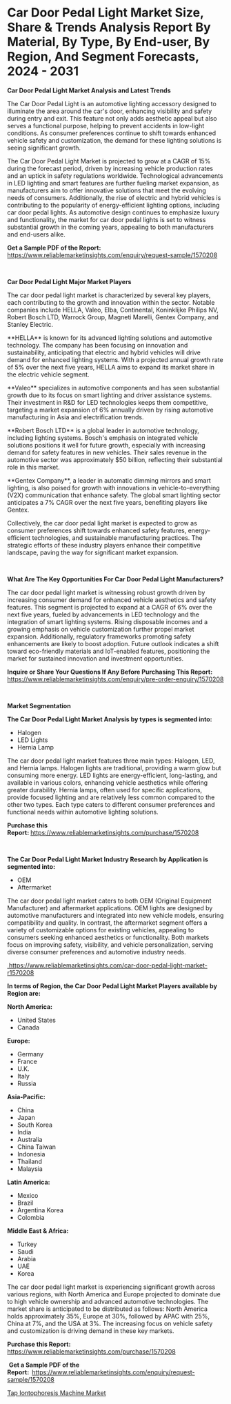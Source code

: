 <p><h1>Car Door Pedal Light Market Size, Share & Trends Analysis Report By Material, By Type, By End-user, By Region, And Segment Forecasts, 2024 - 2031</h1></p><p><strong>Car Door Pedal Light Market Analysis and Latest Trends</strong></p>
<p><p>The Car Door Pedal Light is an automotive lighting accessory designed to illuminate the area around the car's door, enhancing visibility and safety during entry and exit. This feature not only adds aesthetic appeal but also serves a functional purpose, helping to prevent accidents in low-light conditions. As consumer preferences continue to shift towards enhanced vehicle safety and customization, the demand for these lighting solutions is seeing significant growth.</p><p>The Car Door Pedal Light Market is projected to grow at a CAGR of 15% during the forecast period, driven by increasing vehicle production rates and an uptick in safety regulations worldwide. Technological advancements in LED lighting and smart features are further fueling market expansion, as manufacturers aim to offer innovative solutions that meet the evolving needs of consumers. Additionally, the rise of electric and hybrid vehicles is contributing to the popularity of energy-efficient lighting options, including car door pedal lights. As automotive design continues to emphasize luxury and functionality, the market for car door pedal lights is set to witness substantial growth in the coming years, appealing to both manufacturers and end-users alike.</p></p>
<p><strong>Get a Sample PDF of the Report:&nbsp;</strong> <a href="https://www.reliablemarketinsights.com/enquiry/request-sample/1570208?utm_campaign=2012&utm_medium=2&utm_source=Github&utm_content=ia&utm_term=29122024&utm_id=car-door-pedal-light">https://www.reliablemarketinsights.com/enquiry/request-sample/1570208</a></p>
<p>&nbsp;</p>
<p><strong>Car Door Pedal Light Major Market Players</strong></p>
<p><p>The car door pedal light market is characterized by several key players, each contributing to the growth and innovation within the sector. Notable companies include HELLA, Valeo, Elba, Continental, Koninklijke Philips NV, Robert Bosch LTD, Warrock Group, Magneti Marelli, Gentex Company, and Stanley Electric.</p><p>**HELLA** is known for its advanced lighting solutions and automotive technology. The company has been focusing on innovation and sustainability, anticipating that electric and hybrid vehicles will drive demand for enhanced lighting systems. With a projected annual growth rate of 5% over the next five years, HELLA aims to expand its market share in the electric vehicle segment.</p><p>**Valeo** specializes in automotive components and has seen substantial growth due to its focus on smart lighting and driver assistance systems. Their investment in R&D for LED technologies keeps them competitive, targeting a market expansion of 6% annually driven by rising automotive manufacturing in Asia and electrification trends.</p><p>**Robert Bosch LTD** is a global leader in automotive technology, including lighting systems. Bosch's emphasis on integrated vehicle solutions positions it well for future growth, especially with increasing demand for safety features in new vehicles. Their sales revenue in the automotive sector was approximately $50 billion, reflecting their substantial role in this market.</p><p>**Gentex Company**, a leader in automatic dimming mirrors and smart lighting, is also poised for growth with innovations in vehicle-to-everything (V2X) communication that enhance safety. The global smart lighting sector anticipates a 7% CAGR over the next five years, benefiting players like Gentex.</p><p>Collectively, the car door pedal light market is expected to grow as consumer preferences shift towards enhanced safety features, energy-efficient technologies, and sustainable manufacturing practices. The strategic efforts of these industry players enhance their competitive landscape, paving the way for significant market expansion.</p></p>
<p>&nbsp;</p>
<p><strong>What Are The Key Opportunities For Car Door Pedal Light Manufacturers?</strong></p>
<p><p>The car door pedal light market is witnessing robust growth driven by increasing consumer demand for enhanced vehicle aesthetics and safety features. This segment is projected to expand at a CAGR of 6% over the next five years, fueled by advancements in LED technology and the integration of smart lighting systems. Rising disposable incomes and a growing emphasis on vehicle customization further propel market expansion. Additionally, regulatory frameworks promoting safety enhancements are likely to boost adoption. Future outlook indicates a shift toward eco-friendly materials and IoT-enabled features, positioning the market for sustained innovation and investment opportunities.</p></p>
<p><strong>Inquire or Share Your Questions If Any Before Purchasing This Report:</strong> <a href="https://www.reliablemarketinsights.com/enquiry/pre-order-enquiry/1570208?utm_campaign=2012&utm_medium=2&utm_source=Github&utm_content=ia&utm_term=29122024&utm_id=car-door-pedal-light">https://www.reliablemarketinsights.com/enquiry/pre-order-enquiry/1570208</a></p>
<p>&nbsp;</p>
<p><strong>Market Segmentation</strong></p>
<p><strong>The Car Door Pedal Light Market Analysis by types is segmented into:</strong></p>
<p><ul><li>Halogen</li><li>LED Lights</li><li>Hernia Lamp</li></ul></p>
<p><p>The car door pedal light market features three main types: Halogen, LED, and Hernia lamps. Halogen lights are traditional, providing a warm glow but consuming more energy. LED lights are energy-efficient, long-lasting, and available in various colors, enhancing vehicle aesthetics while offering greater durability. Hernia lamps, often used for specific applications, provide focused lighting and are relatively less common compared to the other two types. Each type caters to different consumer preferences and functional needs within automotive lighting solutions.</p></p>
<p><strong>Purchase this Report:&nbsp;</strong><a href="https://www.reliablemarketinsights.com/purchase/1570208?utm_campaign=2012&utm_medium=2&utm_source=Github&utm_content=ia&utm_term=29122024&utm_id=car-door-pedal-light">https://www.reliablemarketinsights.com/purchase/1570208</a></p>
<p>&nbsp;</p>
<p><strong>The Car Door Pedal Light Market Industry Research by Application is segmented into:</strong></p>
<p><ul><li>OEM</li><li>Aftermarket</li></ul></p>
<p><p>The car door pedal light market caters to both OEM (Original Equipment Manufacturer) and aftermarket applications. OEM lights are designed by automotive manufacturers and integrated into new vehicle models, ensuring compatibility and quality. In contrast, the aftermarket segment offers a variety of customizable options for existing vehicles, appealing to consumers seeking enhanced aesthetics or functionality. Both markets focus on improving safety, visibility, and vehicle personalization, serving diverse consumer preferences and automotive industry needs.</p></p>
<p><a href="https://www.reliablemarketinsights.com/car-door-pedal-light-market-r1570208?utm_campaign=2012&utm_medium=2&utm_source=Github&utm_content=ia&utm_term=29122024&utm_id=car-door-pedal-light">&nbsp;https://www.reliablemarketinsights.com/car-door-pedal-light-market-r1570208</a></p>
<p><strong>In terms of Region, the Car Door Pedal Light Market Players available by Region are:</strong></p>
<p>
    <p> <strong> North America: </strong>
        <ul>
            <li>United States</li>
            <li>Canada</li>
        </ul>
        </p> 
    <p> <strong> Europe: </strong>
        <ul>
            <li>Germany</li>
            <li>France</li>
            <li>U.K.</li>
            <li>Italy</li>
            <li>Russia</li>
        </ul>
        </p> 
    <p> <strong> Asia-Pacific: </strong>
        <ul>
            <li>China</li>
            <li>Japan</li>
            <li>South Korea</li>
            <li>India</li>
            <li>Australia</li>
            <li>China Taiwan</li>
            <li>Indonesia</li>
            <li>Thailand</li>
            <li>Malaysia</li>
        </ul>
        </p> 
    <p> <strong> Latin America: </strong>
        <ul>
            <li>Mexico</li>
            <li>Brazil</li>
            <li>Argentina Korea</li>
            <li>Colombia</li>
        </ul>
        </p> 
    <p> <strong> Middle East & Africa: </strong>
        <ul>
            <li>Turkey</li>
            <li>Saudi</li>
            <li>Arabia</li>
            <li>UAE</li>
            <li>Korea</li>
        </ul>
    </p>
    </p>
<p><p>The car door pedal light market is experiencing significant growth across various regions, with North America and Europe projected to dominate due to high vehicle ownership and advanced automotive technologies. The market share is anticipated to be distributed as follows: North America holds approximately 35%, Europe at 30%, followed by APAC with 25%, China at 7%, and the USA at 3%. The increasing focus on vehicle safety and customization is driving demand in these key markets.</p></p>
<p><strong>Purchase this Report: </strong><a href="https://www.reliablemarketinsights.com/purchase/1570208?utm_campaign=2012&utm_medium=2&utm_source=Github&utm_content=ia&utm_term=29122024&utm_id=car-door-pedal-light">https://www.reliablemarketinsights.com/purchase/1570208</a></p>
<p>&nbsp;<strong>Get a Sample PDF of the Report:&nbsp;&nbsp;</strong><a href="https://www.reliablemarketinsights.com/enquiry/request-sample/1570208?utm_campaign=2012&utm_medium=2&utm_source=Github&utm_content=ia&utm_term=29122024&utm_id=car-door-pedal-light">https://www.reliablemarketinsights.com/enquiry/request-sample/1570208</a></p>
<p><strong></strong></p>
<p><p><a href="https://github.com/JakirUddin511/Market-Research-Report-List-1/blob/main/tap-iontophoresis-machine-market.md?utm_campaign=2012&utm_medium=2&utm_source=Github&utm_content=ia&utm_term=29122024&utm_id=car-door-pedal-light">Tap Iontophoresis Machine Market</a></p></p>